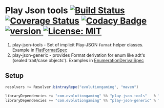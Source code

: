# Play Json tools [![Build Status](https://travis-ci.org/evolution-gaming/play-json-tools.svg)](https://travis-ci.org/evolution-gaming/play-json-tools) [![Coverage Status](https://coveralls.io/repos/evolution-gaming/play-json-tools/badge.svg)](https://coveralls.io/r/evolution-gaming/play-json-tools) [![Codacy Badge](https://api.codacy.com/project/badge/Grade/c158d2f8c65147b18ab0a958876322cf)](https://www.codacy.com/app/evolution-gaming/play-json-tools?utm_source=github.com&amp;utm_medium=referral&amp;utm_content=evolution-gaming/play-json-tools&amp;utm_campaign=Badge_Grade) [ ![version](https://api.bintray.com/packages/evolutiongaming/maven/play-json-tools/images/download.svg) ](https://bintray.com/evolutiongaming/maven/play-json-tools/_latestVersion) [![License: MIT](https://img.shields.io/badge/License-MIT-yellowgreen.svg)](https://opensource.org/licenses/MIT)

1. play-json-tools - Set of implicit Play-JSON `Format` helper classes. Example in [FlatFormatSpec](play-json-tools/src/test/scala/com/evolutiongaming/util/FlatFormatSpec.scala)
1. play-json-generic - provides Format derivation for enum like adt's (sealed trait/case objects'). Examples in [EnumerationDerivalSpec](play-json-generic/src/test/scala/com/evolutiongaming/util/generic/EnumerationDerivalSpec.scala)

## Setup

```scala
resolvers += Resolver.bintrayRepo("evolutiongaming", "maven")

libraryDependencies += "com.evolutiongaming" %% "play-json-tools"   % "0.3.13"
libraryDependencies += "com.evolutiongaming" %% "play-json-generic" % "0.3.13"
```
